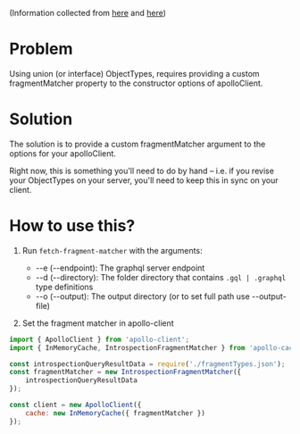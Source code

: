 (Information collected from [here](https://github.com/apollographql/apollo-client/issues/1555#issuecomment-295834774) and [here](https://www.apollographql.com/docs/react/recipes/fragment-matching.html))

# Problem
Using union (or interface) ObjectTypes, requires providing a custom fragmentMatcher property to the constructor options of apolloClient.

# Solution
The solution is to provide a custom fragmentMatcher argument to the options for your apolloClient.

Right now, this is something you'll need to do by hand – i.e. if you revise your ObjectTypes on your server, you'll need to keep this in sync on your client.


# How to use this?

1) Run `fetch-fragment-matcher` with the arguments: 
    * --e (--endpoint): The graphql server endpoint
    * --d (--directory): The folder directory that contains `.gql | .graphql` type definitions 
    * --o (--output): The output directory (or to set full path use --output-file)

2) Set the fragment matcher in apollo-client

```js
import { ApolloClient } from 'apollo-client';
import { InMemoryCache, IntrospectionFragmentMatcher } from 'apollo-cache-inmemory';

const introspectionQueryResultData = require('./fragmentTypes.json');
const fragmentMatcher = new IntrospectionFragmentMatcher({
    introspectionQueryResultData
});

const client = new ApolloClient({
    cache: new InMemoryCache({ fragmentMatcher })
});
```
